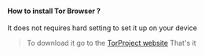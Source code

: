 #### How to install Tor Browser ?
<p>
It does not requires hard setting to set it up on your device
</p>

> To download it go to the [TorProject website](https://www.torproject.org/download/)
>That's it